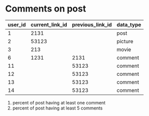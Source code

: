 # Comments on post

|user_id | current_link_id | previous_link_id | data_type|
|---|---|---|---|
|1|2131||post|
|2|53123||picture|
|3|213||movie|
|6|1231|2131|comment|
|11||53123|comment|
|12||53123|comment|
|13||53123|comment|
|14||53123|comment|


1) percent of post having at least one comment
2) percent of post having at least 5 comments

